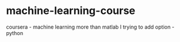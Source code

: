 # machine-learning-course
coursera - machine learning more than matlab I trying to add option -  python
